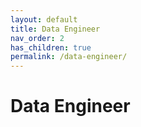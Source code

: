 ```yaml
---
layout: default
title: Data Engineer
nav_order: 2
has_children: true
permalink: /data-engineer/
---
```


# Data Engineer
